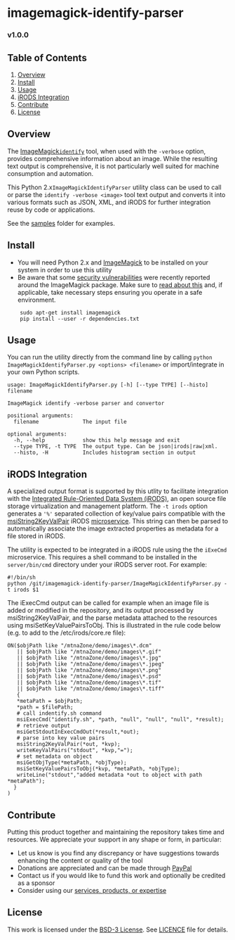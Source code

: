 # imagemagick-identify-parser

### v1.0.0

## Table of Contents
1. [Overview](#overview)
2. [Install](#install)
2. [Usage](#usage)
3. [iRODS Integration](#irods)
4. [Contribute](#contribute)
5. [License](#license)

<a name="overview"></a>
## Overview
The [ImageMagick](http://imagemagick.org)[`identify`](http://imagemagick.org/script/identify.php) tool, when used with the `-verbose` option, provides comprehensive information about an image. While the resulting text output is comprehensive, it is not particularly well suited for machine consumption and automation.

This Python 2.x`ImageMagickIdentifyParser` utility class can be used to call or parse the `identify -verbose <image>` tool text output and converts it into various formats such as JSON, XML, and iRODS for further integration reuse by code or applications.

See the [samples](samples) folder for examples.

<a name="install"></a>
## Install

*  You will need Python 2.x and [ImageMagick](http://imagemagick.org) to be installed on your system in order to use this utility
*  Be aware that some [security vulnerabilities](https://imagetragick.com/) were recently reported around the ImageMagick package. Make sure to [read about this](https://imagetragick.com/) and, if applicable, take necessary steps ensuring you operate in a safe environment.

```
    sudo apt-get install imagemagick
    pip install --user -r dependencies.txt
```

<a name="usage"></a>
## Usage
You can run the utility directly from the command line by calling `python ImageMagickIdentifyParser.py <options> <filename>` or import/integrate in your own Python scripts.

```
usage: ImageMagickIdentifyParser.py [-h] [--type TYPE] [--histo] filename

ImageMagick identify -verbose parser and convertor

positional arguments:
  filename              The input file

optional arguments:
  -h, --help            show this help message and exit
  --type TYPE, -t TYPE  The output type. Can be json|irods|raw|xml.
  --histo, -H           Includes histogram section in output
```

<a name="irods"></a>
## iRODS Integration
A specialized output format is supported by this utlity to facilitate integration with the [Integrated Rule-Oriented Data System (iRODS)]((http://www.irods.org)), an open source file storage virtualization and management platform. The `-t irods` option generates a `'%'` separated collection of key/value pairs compatible with the [msiString2KeyValPair](https://docs.irods.org/master/doxygen/keyValPairMS_8cpp.html#a91bf18da4b5141987c72b485595d4d87) iRODS [microservice](https://docs.irods.org/master/doxygen/). This string can then be parsed to automatically associate the image extracted properties as metadata for a file stored in iRODS.

The utility is expected to be integrated in a iRODS rule using the the `iExeCmd` microservice. This requires a shell command to be installed in the `server/bin/cmd` directory under your iRODS server root. For example:

```
#!/bin/sh
python /git/imagemagick-identify-parser/ImageMagickIdentifyParser.py -t irods $1
```

The iExecCmd output can be called for example when an image file is added or modified in the repository, and its output processed by msiString2KeyValPair, and the parse metadata attached to the resources using msiSetKeyValuePairsToObj. This is illustrated in the rule code below (e.g. to add to the /etc/irods/core.re file):

```
ON($objPath like "/mtnaZone/demo/images\*.dcm" 
   || $objPath like "/mtnaZone/demo/images\*.gif"
   || $objPath like "/mtnaZone/demo/images\*.jpg"
   || $objPath like "/mtnaZone/demo/images\*.jpeg"
   || $objPath like "/mtnaZone/demo/images\*.png"
   || $objPath like "/mtnaZone/demo/images\*.psd"
   || $objPath like "/mtnaZone/demo/images\*.tif"
   || $objPath like "/mtnaZone/demo/images\*.tiff"
   {
   *metaPath = $objPath;
   *path = $filePath;
   # call indentify.sh command
   msiExecCmd("identify.sh", *path, "null", "null", "null", *result);
   # retrieve output
   msiGetStdoutInExecCmdOut(*result,*out);
   # parse into key value pairs
   msiString2KeyValPair(*out, *kvp);
   writeKeyValPairs("stdout", *kvp,"=");
   # set metadata on object
   msiGetObjType(*metaPath, *objType);
   msiSetKeyValuePairsToObj(*kvp, *metaPath, *objType);
   writeLine("stdout","added metadata *out to object with path *metaPath");
  }
)
```

<a name="contribute"></a>
## Contribute
Putting this product together and maintaining the repository takes time and resources. We appreciate your support in any shape or form, in particular:

* Let us know is you find any discrepancy or have suggestions towards enhancing the content or quality of the tool
* Donations are appreciated and can be made through [PayPal](https://www.paypal.com/cgi-bin/webscr?cmd=_s-xclick&hosted_button_id=GKAYVJSBLN92E)
* Contact us if you would like to fund this work and optionally be credited as a sponsor
* Consider using our [services, products, or expertise](http://www.mtna.us)

<a name="license"></a>
## License
This work is licensed under the [BSD-3 License](https://opensource.org/licenses/BSD-3-Clause). See [LICENCE](LICENSE) file for details.
